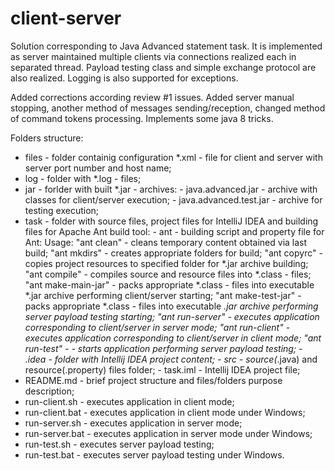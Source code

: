 # client-server
Solution corresponding to Java Advanced statement task. It is implemented as
server maintained multiple clients via connections realized each in separated
thread. Payload testing class and simple exchange protocol are also realized.
Logging is also supported for exceptions.

Added corrections according review #1 issues. Added server manual stopping,
another method of messages sending/reception, changed method of command tokens
processing. Implements some java 8 tricks.

Folders structure:
- files - folder containig configuration *.xml - file for client and server with
          server port number and host name;
- log - folder with *.log - files;
- jar - forlder with built *.jar - archives:
      - java.advanced.jar - archive with classes for client/server execution;
      - java.advanced.test.jar - archive for testing execution;
- task - folder with source files, project files for IntelliJ IDEA and building
         files for Apache Ant build tool:
       - ant - building script and property file for Ant:
       Usage: "ant clean" - cleans temporary content obtained via last build;
              "ant mkdirs" - creates appropriate folders for build;
              "ant copyrc" - copies project resources to specified folder for
                             *.jar archive building;
              "ant compile" - compiles source and resource files into
                              *.class - files;
              "ant make-main-jar" - packs appropriate *.class - files into
                                    executable *.jar archive performing
                                    client/server starting;
              "ant make-test-jar" - packs appropriate *.class - files into
                                    executable *.jar archive performing
                                    server payload testing starting;
              "ant run-server" - executes application corresponding to
                                 client/server in server mode;
              "ant run-client" - executes application corresponding to
                                 client/server in client mode;
              "ant run-test" - - starts application performing server payload
                                 testing;
       - .idea - folder with Intellij IDEA project content;
       - src - source(*.java) and resource(.property) files folder;
       - task.iml - Intellij IDEA project file;
- README.md - brief project structure and files/folders purpose description;
- run-client.sh - executes application in client mode;
- run-client.bat - executes application in client mode under Windows;
- run-server.sh - executes application in server mode;
- run-server.bat - executes application in server mode under Windows;
- run-test.sh - executes server payload testing;
- run-test.bat - executes server payload testing under Windows.
